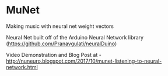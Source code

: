 # MuNet
Making music with neural net weight vectors

Neural Net built off of the Arduino Neural Network library (https://github.com/Pranavgulati/neuralDuino)

Video Demonstration and Blog Post at - http://nuneuro.blogspot.com/2017/10/munet-listening-to-neural-network.html
